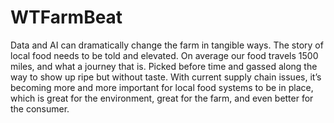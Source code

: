 # WTFarmBeat

Data and AI can dramatically change the farm in tangible ways. The story of local food needs to be told and elevated. On average our food travels 1500 miles, and what a journey that is. Picked before time and gassed along the way to show up ripe but without taste. With current supply chain issues, it’s becoming more and more important for local food systems to be in place, which is great for the environment, great for the farm, and even better for the consumer. 
